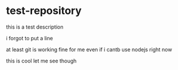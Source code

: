 # test-repository
this is a test description

i forgot to put a line

at least git is working fine for me even if i cantb use nodejs right now

this is cool let me see though
